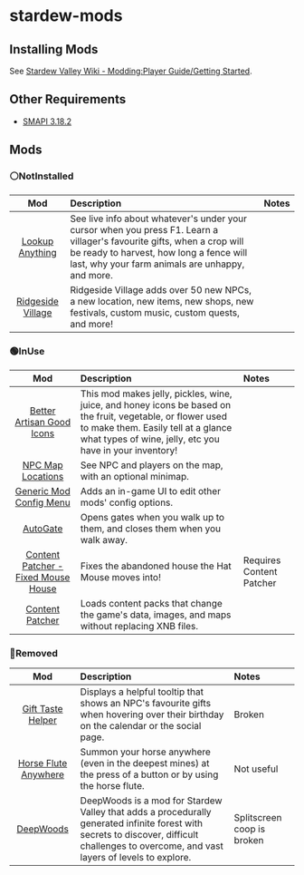 # stardew-mods

## Installing Mods

See [Stardew Valley Wiki - Modding:Player Guide/Getting Started](https://stardewvalleywiki.com/Modding:Player_Guide/Getting_Started).

## Other Requirements

- [SMAPI 3.18.2](https://smapi.io/)

## Mods

### ⚪NotInstalled

|                                  Mod                                   | Description                                                                                                                                                                                                            | Notes |
| :--------------------------------------------------------------------: | :--------------------------------------------------------------------------------------------------------------------------------------------------------------------------------------------------------------------- | :---- |
|  [Lookup Anything](https://www.nexusmods.com/stardewvalley/mods/541)   | See live info about whatever's under your cursor when you press F1. Learn a villager's favourite gifts, when a crop will be ready to harvest, how long a fence will last, why your farm animals are unhappy, and more. |       |
| [Ridgeside Village](https://www.nexusmods.com/stardewvalley/mods/7286) | Ridgeside Village adds over 50 new NPCs, a new location, new items, new shops, new festivals, custom music, custom quests, and more!                                                                                   |       |

### 🟢InUse

|                                           Mod                                            | Description                                                                                                                                                                                                   | Notes                    |
| :--------------------------------------------------------------------------------------: | :------------------------------------------------------------------------------------------------------------------------------------------------------------------------------------------------------------ | :----------------------- |
|      [Better Artisan Good Icons](https://www.nexusmods.com/stardewvalley/mods/2080)      | This mod makes jelly, pickles, wine, juice, and honey icons be based on the fruit, vegetable, or flower used to make them. Easily tell at a glance what types of wine, jelly, etc you have in your inventory! |                          |
|          [NPC Map Locations](https://www.nexusmods.com/stardewvalley/mods/239)           | See NPC and players on the map, with an optional minimap.                                                                                                                                                     |                          |
|       [Generic Mod Config Menu](https://www.nexusmods.com/stardewvalley/mods/5098)       | Adds an in-game UI to edit other mods' config options.                                                                                                                                                        |                          |
|               [AutoGate](https://www.nexusmods.com/stardewvalley/mods/820)               | Opens gates when you walk up to them, and closes them when you walk away.                                                                                                                                     |                          |
| [Content Patcher - Fixed Mouse House](https://www.nexusmods.com/stardewvalley/mods/1975) | Fixes the abandoned house the Hat Mouse moves into!                                                                                                                                                           | Requires Content Patcher |
|           [Content Patcher](https://www.nexusmods.com/stardewvalley/mods/1915)           | Loads content packs that change the game's data, images, and maps without replacing XNB files.                                                                                                                |                          |

### 🔴Removed

|                                    Mod                                    | Description                                                                                                                                                                                | Notes                      |
| :-----------------------------------------------------------------------: | :----------------------------------------------------------------------------------------------------------------------------------------------------------------------------------------- | :------------------------- |
|   [Gift Taste Helper](https://www.nexusmods.com/stardewvalley/mods/229)   | Displays a helpful tooltip that shows an NPC's favourite gifts when hovering over their birthday on the calendar or the social page.                                                       | Broken                     |
| [Horse Flute Anywhere](https://www.nexusmods.com/stardewvalley/mods/7500) | Summon your horse anywhere (even in the deepest mines) at the press of a button or by using the horse flute.                                                                               | Not useful                 |
|      [DeepWoods](https://www.nexusmods.com/stardewvalley/mods/2571)       | DeepWoods is a mod for Stardew Valley that adds a procedurally generated infinite forest with secrets to discover, difficult challenges to overcome, and vast layers of levels to explore. | Splitscreen coop is broken |
